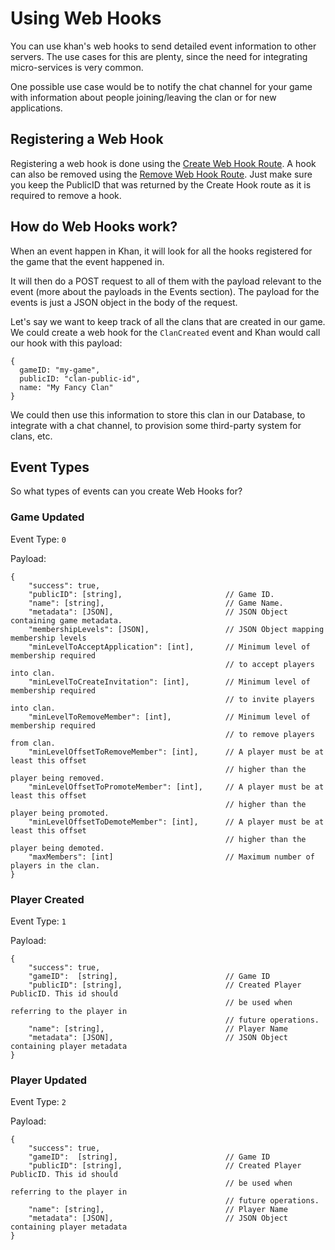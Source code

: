 Using Web Hooks
===============

You can use khan's web hooks to send detailed event information to other servers. The use cases for this are plenty, since the need for integrating micro-services is very common.

One possible use case would be to notify the chat channel for your game with information about people joining/leaving the clan or for new applications.

## Registering a Web Hook

Registering a web hook is done using the [Create Web Hook Route](API.html#create-hook). A hook can also be removed using the [Remove Web Hook Route](API.html#remove-hook). Just make sure you keep the PublicID that was returned by the Create Hook route as it is required to remove a hook.

## How do Web Hooks work?

When an event happen in Khan, it will look for all the hooks registered for the game that the event happened in.

It will then do a POST request to all of them with the payload relevant to the event (more about the payloads in the Events section). The payload for the events is just a JSON object in the body of the request.

Let's say we want to keep track of all the clans that are created in our game. We could create a web hook for the `ClanCreated` event and Khan would call our hook with this payload:

    {
      gameID: "my-game",
      publicID: "clan-public-id",
      name: "My Fancy Clan"
    }

We could then use this information to store this clan in our Database, to integrate with a chat channel, to provision some third-party system for clans, etc.

## Event Types

So what types of events can you create Web Hooks for?

### Game Updated

Event Type: `0`

Payload:

    {
        "success": true,
        "publicID": [string],                       // Game ID.
        "name": [string],                           // Game Name.
        "metadata": [JSON],                         // JSON Object containing game metadata.
        "membershipLevels": [JSON],                 // JSON Object mapping membership levels
        "minLevelToAcceptApplication": [int],       // Minimum level of membership required
                                                    // to accept players into clan.
        "minLevelToCreateInvitation": [int],        // Minimum level of membership required
                                                    // to invite players into clan.
        "minLevelToRemoveMember": [int],            // Minimum level of membership required
                                                    // to remove players from clan.
        "minLevelOffsetToRemoveMember": [int],      // A player must be at least this offset
                                                    // higher than the player being removed.
        "minLevelOffsetToPromoteMember": [int],     // A player must be at least this offset
                                                    // higher than the player being promoted.
        "minLevelOffsetToDemoteMember": [int],      // A player must be at least this offset
                                                    // higher than the player being demoted.
        "maxMembers": [int]                         // Maximum number of players in the clan.
    }

### Player Created

Event Type: `1`

Payload:

    {
        "success": true,
        "gameID":  [string],                        // Game ID
        "publicID": [string],                       // Created Player PublicID. This id should
                                                    // be used when referring to the player in
                                                    // future operations.
        "name": [string],                           // Player Name
        "metadata": [JSON],                         // JSON Object containing player metadata
    }

### Player Updated

Event Type: `2`

Payload:

    {
        "success": true,
        "gameID":  [string],                        // Game ID
        "publicID": [string],                       // Created Player PublicID. This id should
                                                    // be used when referring to the player in
                                                    // future operations.
        "name": [string],                           // Player Name
        "metadata": [JSON],                         // JSON Object containing player metadata
    }
